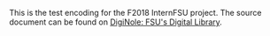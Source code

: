 This is the test encoding for the F2018 InternFSU project. The source document can be found on [DigiNole: FSU's Digital Library](http://diginole.lib.fsu.edu/islandora/object/fsu%3A197813).